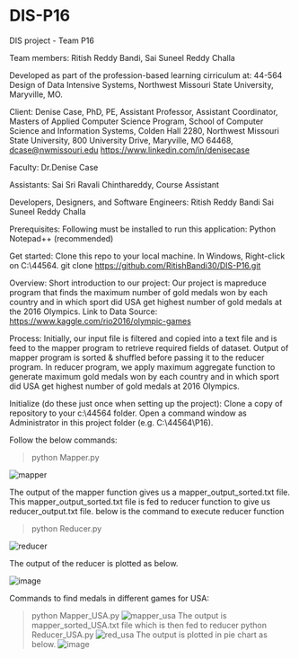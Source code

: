 # DIS-P16
DIS project - Team P16

Team members: 
Ritish Reddy Bandi, 
Sai Suneel Reddy Challa

Developed as part of the profession-based learning cirriculum at:
44-564 Design of Data Intensive Systems, Northwest Missouri State University, Maryville, MO.

Client:
Denise Case, PhD, PE, Assistant Professor, Assistant Coordinator, Masters of Applied Computer Science Program, School of Computer Science and Information Systems, Colden Hall 2280, Northwest Missouri State University, 800 University Drive, Maryville, MO 64468, dcase@nwmissouri.edu 
https://www.linkedin.com/in/denisecase

Faculty:
Dr.Denise Case

Assistants:
Sai Sri Ravali Chinthareddy, Course Assistant

Developers, Designers, and Software Engineers:
Ritish Reddy Bandi 
Sai Suneel Reddy Challa

Prerequisites:
Following must be installed to run this application:
Python
Notepad++ (recommended)

Get started:
Clone this repo to your local machine. 
In Windows, 
Right-click on C:\44564.
git clone https://github.com/RitishBandi30/DIS-P16.git

Overview:
Short introduction to our project:
Our project is mapreduce program that finds the maximum number of gold medals won by each country and in which sport did USA get highest number of gold medals at the  2016 Olympics.
Link to Data Source: https://www.kaggle.com/rio2016/olympic-games
 
Process:
Initially, our input file is filtered and copied into a text file and is feed to the mapper program to retrieve required fields of dataset. Output of mapper program is sorted & shuffled before passing it to the reducer program. In reducer program, we apply maximum aggregate function to generate maximum gold medals won by each country and in which sport did USA get highest number of gold medals at 2016 Olympics.

Initialize (do these just once when setting up the project):
Clone a copy of repository to your c:\44564 folder.
Open a command window as Administrator in this project folder (e.g. C:\44564\P16).

Follow the below commands:
>python Mapper.py

![mapper](https://cloud.githubusercontent.com/assets/22079666/25057731/046dc342-2138-11e7-8229-cb6fdb5f606f.PNG)

The output of the mapper function gives us a mapper_output_sorted.txt file.
This mapper_output_sorted.txt file is fed to reducer function to give us reducer_output.txt file.
below is the command to execute reducer function

>python Reducer.py

![reducer](https://cloud.githubusercontent.com/assets/22079666/25057732/047083b6-2138-11e7-943c-c0e2a034b577.PNG)

The output of the reducer is plotted as below.

![image](https://cloud.githubusercontent.com/assets/22079666/25060031/7cdb342a-2158-11e7-8760-1193c6c8848a.png)

Commands to find medals in different games for USA:
>python Mapper_USA.py
![mapper_usa](https://cloud.githubusercontent.com/assets/22079666/25060069/1668e366-215a-11e7-8b12-908812b40ece.PNG)
The output is mapper_sorted_USA.txt file which is then fed to reducer
>python Reducer_USA.py
![red_usa](https://cloud.githubusercontent.com/assets/22079666/25060070/166c367e-215a-11e7-8cf7-a29c4628668b.PNG)
The output is plotted in pie chart as below.
![image](https://cloud.githubusercontent.com/assets/22079666/25060067/0d0c7508-215a-11e7-9b4e-a71c467d8bfc.png)
